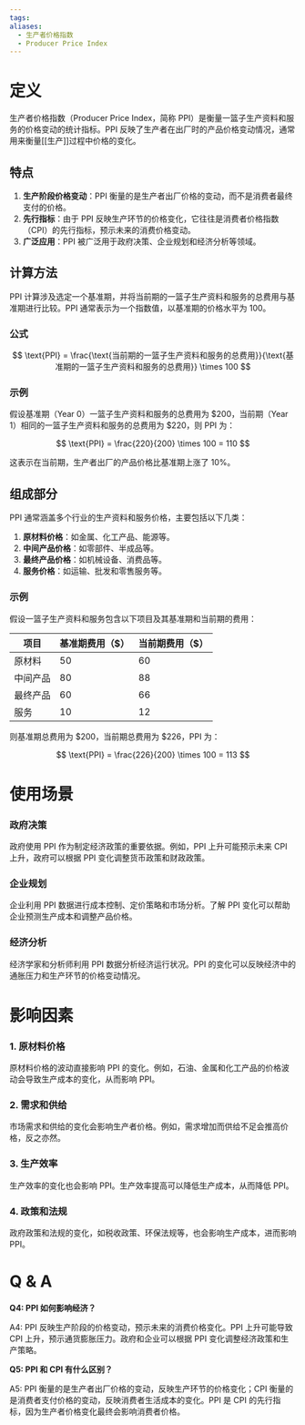 ```yaml
---
tags: 
aliases:
  - 生产者价格指数
  - Producer Price Index
---
```


# 定义

生产者价格指数（Producer Price Index，简称 PPI）是衡量一篮子生产资料和服务的价格变动的统计指标。PPI 反映了生产者在出厂时的产品价格变动情况，通常用来衡量[[生产]]过程中价格的变化。

## 特点

1. **生产阶段价格变动**：PPI 衡量的是生产者出厂价格的变动，而不是消费者最终支付的价格。
2. **先行指标**：由于 PPI 反映生产环节的价格变化，它往往是消费者价格指数（CPI）的先行指标，预示未来的消费价格变动。
3. **广泛应用**：PPI 被广泛用于政府决策、企业规划和经济分析等领域。

## 计算方法

PPI 计算涉及选定一个基准期，并将当前期的一篮子生产资料和服务的总费用与基准期进行比较。PPI 通常表示为一个指数值，以基准期的价格水平为 100。

### 公式

$$
\text{PPI} = \frac{\text{当前期的一篮子生产资料和服务的总费用}}{\text{基准期的一篮子生产资料和服务的总费用}} \times 100
$$

### 示例

假设基准期（Year 0）一篮子生产资料和服务的总费用为 $200，当前期（Year 1）相同的一篮子生产资料和服务的总费用为 $220，则 PPI 为：

$$
\text{PPI} = \frac{220}{200} \times 100 = 110
$$

这表示在当前期，生产者出厂的产品价格比基准期上涨了 10%。

## 组成部分

PPI 通常涵盖多个行业的生产资料和服务价格，主要包括以下几类：

1. **原材料价格**：如金属、化工产品、能源等。
2. **中间产品价格**：如零部件、半成品等。
3. **最终产品价格**：如机械设备、消费品等。
4. **服务价格**：如运输、批发和零售服务等。

### 示例

假设一篮子生产资料和服务包含以下项目及其基准期和当前期的费用：

| 项目   | 基准期费用（$） | 当前期费用（$） |
| ---- | -------- | -------- |
| 原材料  | 50       | 60       |
| 中间产品 | 80       | 88       |
| 最终产品 | 60       | 66       |
| 服务   | 10       | 12       |

则基准期总费用为 $200，当前期总费用为 $226，PPI 为：

$$
\text{PPI} = \frac{226}{200} \times 100 = 113
$$

# 使用场景

### 政府决策

政府使用 PPI 作为制定经济政策的重要依据。例如，PPI 上升可能预示未来 CPI 上升，政府可以根据 PPI 变化调整货币政策和财政政策。

### 企业规划

企业利用 PPI 数据进行成本控制、定价策略和市场分析。了解 PPI 变化可以帮助企业预测生产成本和调整产品价格。

### 经济分析

经济学家和分析师利用 PPI 数据分析经济运行状况。PPI 的变化可以反映经济中的通胀压力和生产环节的价格变动情况。

# 影响因素

### 1. 原材料价格

原材料价格的波动直接影响 PPI 的变化。例如，石油、金属和化工产品的价格波动会导致生产成本的变化，从而影响 PPI。

### 2. 需求和供给

市场需求和供给的变化会影响生产者价格。例如，需求增加而供给不足会推高价格，反之亦然。

### 3. 生产效率

生产效率的变化也会影响 PPI。生产效率提高可以降低生产成本，从而降低 PPI。

### 4. 政策和法规

政府政策和法规的变化，如税收政策、环保法规等，也会影响生产成本，进而影响 PPI。

# Q & A

**Q4: PPI 如何影响经济？**

A4: PPI 反映生产阶段的价格变动，预示未来的消费价格变化。PPI 上升可能导致 CPI 上升，预示通货膨胀压力。政府和企业可以根据 PPI 变化调整经济政策和生产策略。

**Q5: PPI 和 CPI 有什么区别？**

A5: PPI 衡量的是生产者出厂价格的变动，反映生产环节的价格变化；CPI 衡量的是消费者支付价格的变动，反映消费者生活成本的变化。PPI 是 CPI 的先行指标，因为生产者价格变化最终会影响消费者价格。